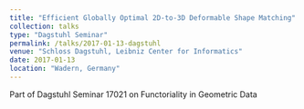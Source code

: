 ```yaml
---
title: "Efficient Globally Optimal 2D-to-3D Deformable Shape Matching"
collection: talks
type: "Dagstuhl Seminar"
permalink: /talks/2017-01-13-dagstuhl
venue: "Schloss Dagstuhl, Leibniz Center for Informatics"
date: 2017-01-13
location: "Wadern, Germany"
---
```


Part of Dagstuhl Seminar 17021 on Functoriality in Geometric Data

